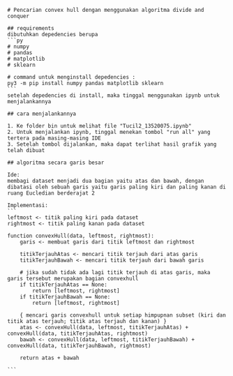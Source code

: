     # Pencarian convex hull dengan menggunakan algoritma divide and conquer

    ## requirements
    dibutuhkan depedencies berupa
    ```py
    # numpy
    # pandas
    # matplotlib
    # sklearn

    # command untuk menginstall depedencies :
    py3 -m pip install numpy pandas matplotlib sklearn
    ```
    setelah depedencies di install, maka tinggal menggunakan ipynb untuk menjalankannya

    ## cara menjalankannya

    1. Ke folder bin untuk melihat file "Tucil2_13520075.ipynb"
    2. Untuk menjalankan ipynb, tinggal menekan tombol "run all" yang tertera pada masing-masing IDE
    3. Setelah tombol dijalankan, maka dapat terlihat hasil grafik yang telah dibuat

    ## algoritma secara garis besar

    Ide:
    membagi dataset menjadi dua bagian yaitu atas dan bawah, dengan dibatasi oleh sebuah garis yaitu garis paling kiri dan paling kanan di ruang Eucledian berderajat 2

    Implementasi:
    ```
    leftmost <- titik paling kiri pada dataset
    rightmost <- titik paling kanan pada dataset

    function convexHull(data, leftmost, rightmost):
        garis <- membuat garis dari titik leftmost dan rightmost

        titikTerjauhAtas <- mencari titik terjauh dari atas garis 
        titikTerjauhBawah <- mencari titik terjauh dari bawah garis

        # jika sudah tidak ada lagi titik terjauh di atas garis, maka garis tersebut merupakan bagian convexhull
        if titikTerjauhAtas == None:
            return [leftmost, rightmost]
        if titikTerjauhBawah == None:
            return [leftmost, rightmost]

        { mencari garis convexhull untuk setiap himpupnan subset (kiri dan titik atas terjauh; titik atas terjauh dan kanan) }
        atas <- convexHull(data, leftmost, titikTerjauhAtas) + convexHull(data, titikTerjauhAtas, rightmost)
        bawah <- convexHull(data, leftmost, titikTerjauhBawah) + convexHull(data, titikTerjauhBawah, rightmost)

        return atas + bawah

    ```